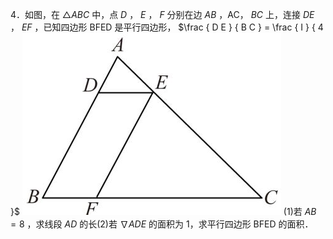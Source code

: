 4．如图，在 $\triangle A B C$ 中，点 $D$ ， $E$ ， $F$ 分别在边 $A B$ ，AC， $B C$ 上，连接 $D E$ ， $E F$ ，已知四边形 BFED 是平行四边形， $\frac { D E } { B C } = \frac { I } { 4 }$
![](<../../qs_image_DB/专题1-2_一文吃透相似三角形12个模型·共14类题型（解析版）/827ca9436c4ea6158c467f87aa78c208cdca148c90c3aa78c5c0612ac710094c.jpg>)
(1)若 $A B = 8$ ，求线段 $A D$ 的长(2)若 $\nabla A D E$ 的面积为 1，求平行四边形 BFED 的面积．
